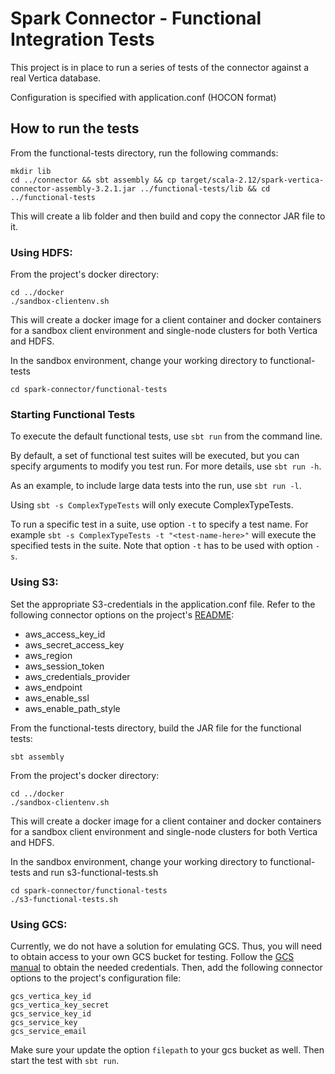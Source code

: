 # Spark Connector - Functional Integration Tests

This project is in place to run a series of tests of the connector against a real Vertica database.

Configuration is specified with application.conf (HOCON format)

## How to run the tests
From the functional-tests directory, run the following commands:
```
mkdir lib
cd ../connector && sbt assembly && cp target/scala-2.12/spark-vertica-connector-assembly-3.2.1.jar ../functional-tests/lib && cd ../functional-tests
```
This will create a lib folder and then build and copy the connector JAR file to it.

### Using HDFS:
From the project's docker directory:
```
cd ../docker
./sandbox-clientenv.sh
```
This will create a docker image for a client container and docker containers for a sandbox client environment and single-node clusters for both Vertica and HDFS.

In the sandbox environment, change your working directory to functional-tests
```
cd spark-connector/functional-tests
```

### Starting Functional Tests

To execute the default functional tests, use `sbt run` from the command line.

By default, a set of functional test suites will be executed, but you can specify arguments to modify you test run. For more details, use `sbt run -h`.

As an example, to include large data tests into the run, use `sbt run -l`.

Using `sbt -s ComplexTypeTests` will only execute ComplexTypeTests.

To run a specific test in a suite, use option `-t` to specify a test name. For example `sbt -s ComplexTypeTests -t "<test-name-here>"` will execute the specified tests in the suite. Note that option `-t` has to be used with option `-s`.

### Using S3:
Set the appropriate S3-credentials in the application.conf file. Refer to the following connector options on the project's [README](https://github.com/vertica/spark-connector#readme):
* aws_access_key_id
* aws_secret_access_key
* aws_region
* aws_session_token
* aws_credentials_provider
* aws_endpoint
* aws_enable_ssl
* aws_enable_path_style

From the functional-tests directory, build the JAR file for the functional tests:
```
sbt assembly
```

From the project's docker directory:
```
cd ../docker
./sandbox-clientenv.sh
```
This will create a docker image for a client container and docker containers for a sandbox client environment and single-node clusters for both Vertica and HDFS.

In the sandbox environment, change your working directory to functional-tests and run s3-functional-tests.sh
```
cd spark-connector/functional-tests
./s3-functional-tests.sh
```

### Using GCS:
Currently, we do not have a solution for emulating GCS. Thus, you will need to obtain access to your own GCS bucket for testing.
Follow the [GCS manual](../GCSUserManual.md) to obtain the needed credentials. Then, add the following connector options to the project's configuration file:
```
gcs_vertica_key_id
gcs_vertica_key_secret
gcs_service_key_id
gcs_service_key
gcs_service_email
```
Make sure your update the option `filepath` to your gcs bucket as well. Then start the test with `sbt run`.